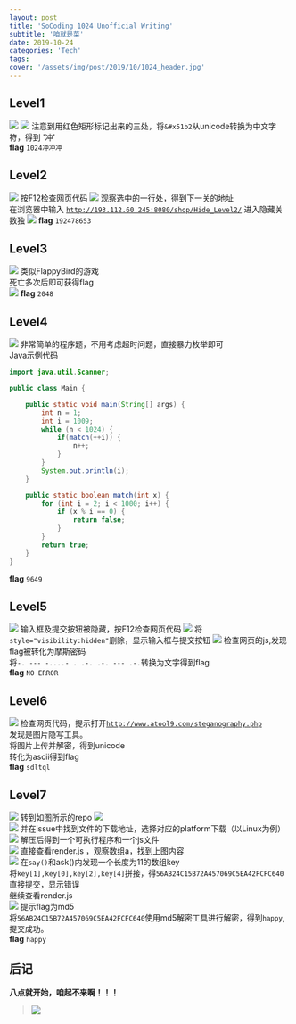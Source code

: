 ```yaml
---
layout: post
title: 'SoCoding 1024 Unofficial Writing'
subtitle: '咱就是菜'
date: 2019-10-24
categories: 'Tech'
tags: 
cover: '/assets/img/post/2019/10/1024_header.jpg'
---
```


## Level1
![](/assets/img/post/2019/10/1024_1.png)
![](/assets/img/post/2019/10/1024_11.png)
注意到用红色矩形标记出来的三处，将<code>&#x51b2</code>从unicode转换为中文字符，得到 '冲'  
**flag** <code>1024冲冲冲</code>  
  

## Level2
![](/assets/img/post/2019/10/1024_2.png)
按F12检查网页代码
![](/assets/img/post/2019/10/1024_21.png)
观察选中的一行处，得到下一关的地址  
在浏览器中输入 <code>http://193.112.60.245:8080/shop/Hide_Level2/</code>  进入隐藏关数独 
![](/assets/img/post/2019/10/1024_22.png)
**flag** <code>192478653</code>


## Level3
![](/assets/img/post/2019/10/1024_3.png)
类似FlappyBird的游戏  
死亡多次后即可获得flag  
![](/assets/img/post/2019/10/1024_31.png)
**flag** <code>2048</code>

## Level4
![](/assets/img/post/2019/10/1024_4.png)
非常简单的程序题，不用考虑超时问题，直接暴力枚举即可  
Java示例代码
~~~java
import java.util.Scanner;

public class Main {

    public static void main(String[] args) {
        int n = 1;
        int i = 1009;
        while (n < 1024) {
            if(match(++i)) {
                n++;
            }
        }
        System.out.println(i);
    }

    public static boolean match(int x) {
        for (int i = 2; i < 1000; i++) {
            if (x % i == 0) {
                return false;
            }
        }
        return true;
    }
}
~~~
**flag**  <code>9649</code>

## Level5
![](/assets/img/post/2019/10/1024_5.png)
输入框及提交按钮被隐藏，按F12检查网页代码
![](/assets/img/post/2019/10/1024_51.png)
将<code>style="visibility:hidden"</code>删除，显示输入框与提交按钮
![](/assets/img/post/2019/10/1024_52.png)
检查网页的js,发现flag被转化为摩斯密码  
将<code>-. --- -....- . .-. .-. --- .-.</code>转换为文字得到flag  
**flag** <code>NO ERROR</code>


## Level6
![](/assets/img/post/2019/10/1024_6.png)
检查网页代码，提示打开<code>http://www.atool9.com/steganography.php</code>  
发现是图片隐写工具。  
将图片上传并解密，得到unicode  
转化为ascii得到flag  
**flag**  <code>sdltql</code>

## Level7
![](/assets/img/post/2019/10/1024_7.png)
转到如图所示的repo
![](/assets/img/post/2019/10/1024_71.png)  
![](/assets/img/post/2019/10/1024_72.png)
并在issue中找到文件的下载地址，选择对应的platform下载（以Linux为例） 
![](/assets/img/post/2019/10/1024_73.png)
解压后得到一个可执行程序和一个js文件   
![](/assets/img/post/2019/10/1024_74.png)
直接查看render.js ，观察数组a，找到上图内容   
![](/assets/img/post/2019/10/1024_75.png)
在<code>say()</code>和</code>ask()</code>内发现一个长度为11的数组key  
将<code>key[1],key[0],key[2],key[4]</code>拼接，得<code>56AB24C15B72A457069C5EA42FCFC640</code>  
直接提交，显示错误  
继续查看render.js  
![](/assets/img/post/2019/10/1024_76.png)
提示flag为md5  
将<code>56AB24C15B72A457069C5EA42FCFC640</code>使用md5解密工具进行解密，得到<code>happy</code>, 提交成功。  
**flag** <code>happy</code>




## 后记
**八点就开始，咱起不来啊！！！**

>![](/assets/img/post/2019/10/1024_header.jpg)

